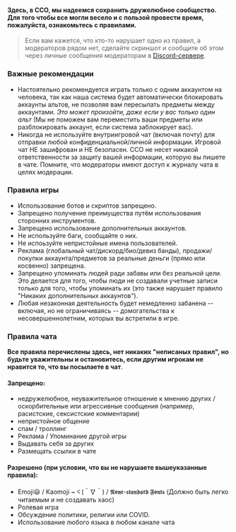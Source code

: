 

#### Здесь, в ССО, мы надеемся сохранить дружелюбное сообщество. Для того чтобы все могли весело и с пользой провести время, пожалуйста, ознакомьтесь с правилами. 

> Если вам кажется, что кто-то нарушает одно из правил, а модераторов рядом нет, сделайте скриншот и сообщите об этом через личные сообщения модераторам в [Discord-сервере](https://discord.gg/JREx8xz).
### Важные рекомендации
* Настоятельно рекомендуется играть только с одним аккаунтом на человека, так как наша система будет автоматически блокировать аккаунты альтов, не позволяя вам пересылать предметы между аккаунтами. *Это может произойти, даже если у вас только один альт* (Мы не поможем вам переместить ваши предметы или разблокировать аккаунт, если система заблокирует вас).
* Никогда не используйте внутриигровой чат (включая почту) для отправки любой конфиденциальной/личной информации. Игровой чат НЕ зашифрован и НЕ безопасен. ССО не несет никакой ответственности за защиту вашей информации, которую вы пишете в чате. Помните, что модераторы имеют доступ к журналу чата в целях модерации. 

### Правила игры
* Использование ботов и скриптов запрещено.
* Запрещено получение преимущества путём использования сторонних инструментов.
* Запрещено использование дополнительных аккаунтов.
* Не используйте баги, сообщайте о них.
* Не испоьзуйте непристойные имена пользователей.
* Реклама (глобальный чат/дискорд/био/девиз банды), продажи/покупки аккаунта/предметов за реальные деньги (прямо или косвенно) запрещена.
* Запрещено упоминать людей ради забавы или без реальной цели. Это делается для того, чтобы люди не создавали учетные записи только для того, чтобы упоминать их (это также нарушает правило "Никаких дополнительных аккаунтов"). 
* Любая незаконная деятельность будет немедленно забанена -- включая, но не ограничиваясь -- домогательства к несовершеннолетним, которых вы встретили в игре.

### Правила чата
**Все правила перечислены здесь, нет никаких "неписаных правил", но будьте уважительны и остановитесь, если другим игрокам не нравится то, что вы посылаете в чат**.
#### Запрещено: 
* недружелюбное, неуважительное отношение к мнению других / оскорбительные или агрессивные сообщения (например, расистские, сексистские комментарии)
* непристойное общение
* спам / троллинг 
* Реклама / Упоминание другой игры 
* Выдавать себя за других  
* Размещать ссылки в чате

#### Разрешено (при условии, что вы не нарушаете вышеуказанные правила):
* Emoji😃 / Kaomoji ~ヾ(＾∇＾) / 𝕹𝖔𝖓𝖊-𝖘𝖙𝖆𝖓𝖉𝖆𝖗𝖉 𝕱𝖔𝖓𝖙𝖘 (Должно быть легко читаемым и не создавать хаос)
* Ролевая игра
* Обсуждение политики, религии или COVID.
* Использование любого языка в любом канале чата
